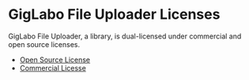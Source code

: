 # GigLabo File Uploader Licenses
GigLabo File Uploader, a library, is dual-licensed under commercial and open source licenses.

- [Open Source License](LICENSE-GPL.txt)
- [Commercial Licesse](LICENSE-COMMERCIAL.txt)
